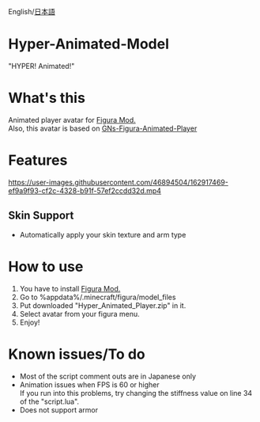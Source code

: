 
English/[日本語](https://github.com/Chuzume/Hyper-Animated-Model/blob/master/README_ja.md)


# Hyper-Animated-Model
"HYPER! Animated!"  

# What's this
Animated player avatar for [Figura Mod.](https://www.curseforge.com/minecraft/mc-mods/figura)  
Also, this avatar is based on [GNs-Figura-Animated-Player](https://github.com/GNamimates/GNs-Figura-Animated-Player)

# Features
https://user-images.githubusercontent.com/46894504/162917469-ef9a9f93-cf2c-4328-b91f-57ef2ccdd32d.mp4

## Skin Support
- Automatically apply your skin texture and arm type

# How to use
1. You have to install [Figura Mod.](https://www.curseforge.com/minecraft/mc-mods/figura)  
2. Go to %appdata%/.minecraft/figura/model_files  
3. Put downloaded "Hyper_Animated_Player.zip" in it.  
4. Select avatar from your figura menu.   
5. Enjoy!  

# Known issues/To do
- Most of the script comment outs are in Japanese only
- Animation issues when FPS is 60 or higher  
     If you run into this problems, try changing the stiffness value on line 34 of the "script.lua".
- Does not support armor
